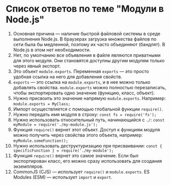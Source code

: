 # Список ответов по теме "Модули в Node.js"

1.  Основная причина — наличие быстрой файловой системы в среде выполнения Node.js. В браузерах загрузка множества файлов по сети была бы медленной, поэтому их часто объединяют (бандлят). В Node.js в этом нет необходимости.
2.  Нет, по умолчанию все объявления в файле являются приватными для этого модуля. Они становятся доступны другим модулям только через явный экспорт.
3.  Это объект `module.exports`. Переменная `exports` — это просто удобная ссылка на него для добавления свойств.
4.  `exports` — это ссылка на `module.exports`, и в нее можно только добавлять свойства. `module.exports` можно полностью перезаписать, чтобы экспортировать одно значение (функцию, класс, объект).
5.  Нужно присвоить это значение напрямую `module.exports`. Например: `module.exports = MyClass;`
6.  Импорт осуществляется с помощью глобальной функции `require()`.
7.  Нужно передать имя модуля в строку: `const fs = require('fs');`
8.  Нужно использовать относительный путь, начинающийся с `./`: `const myModule = require('./my-module.js');`
9.  Функция `require()` вернет этот объект. Доступ к функциям модуля можно получить через свойства этого объекта, например: `myModule.someFunction();`
10. Нужно использовать деструктуризацию при присваивании: `const { specificFunction } = require('./my-module');`
11. Функция `require()` вернет это самое значение. Если был экспортирован класс, его можно сразу использовать для создания экземпляров.
12. CommonJS (CJS) — использует `require()` и `module.exports`. ES Modules (ESM) — использует `import` и `export`.
